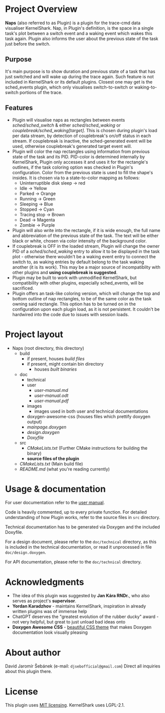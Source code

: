 # Project Overview

**Naps** (also referred to as Plugin) is a plugin for the trace-cmd data visualiser KernelShark. Nap, in Plugin's definition, is the space in a single task's plot between a switch event and a waking event which wakes this task again. Plugin also informs the user about the previous state of the task just before the switch.

## Purpose
It's main purpose is to show duration and previous state of a task that has just switched and will wake up during the trace again. Such feature is not included in KernelShark or its default plugins. Closest one may get is the sched_events plugin, which only visualises switch-to-switch or waking-to-switch portions of the trace.

## Features
- Plugin will visualise naps as rectangles between events *sched/sched_switch* & either *sched/sched_waking* or *couplebreak/sched_waking\[target\]*. This is chosen during plugin's load per data stream, by detection of couplebreak's on/off status in each stream. If couplebreak is inactive, the sched-generated event will be used, otherwise couplebreak's generated target event will.
- Plugin will color the nap rectangles using information from previous state of the task and its PID. PID-color is determined internally by KernelShark, Plugin only accesses it and uses it for the rectangle's outlines, if the
task coloring option was checked in Plugin's configuration. Color from the previous state is used to fill
the shape's insides. It is chosen via to a state-to-color mapping as follows:
  - Uninterruptible disk sleep -> red
  - Idle -> Yellow
  - Parked -> Orange
  - Running -> Green
  - Sleeping -> Blue
  - Stopped -> Cyan
  - Tracing stop -> Brown
  - Dead -> Magenta
  - Zombie -> Purple
- Plugin will also write into the rectangle, if it is wide enough, the full name and abbreviation of the previous state of the task. The text will be either black or white, chosen via color intensity of the background color.
- If couplebreak is OFF in the loaded stream, Plugin will change the owner PID of a *sched/sched_waking* entry to allow it to be displayed in the task plot - otherwise there wouldn't be a waking event entry to connect the switch to, as waking entries by default belong to the task waking another (it is its work). This may be a major source of incompatiblity with other plugins and **using couplebreak is suggested**.
- Plugin may be built to work with unmodified KernelShark, but compatibility with other plugins, especially
  sched_events, will be sacrificed.
- Plugin offers an task-like coloring version, which will change the top and bottom outline of nap rectangles,
to be of the same color as the task owning said rectangle. This option has to be turned on in the configuration
upon each plugin load, as it is not persistent. It couldn't be hardwired into the code due to issues with session
loads.

# Project layout
- Naps (root directory, this directory)
  - build
    - if present, houses *build files*
    - if present, might contain bin directory
      - houses *built binaries*
  - doc
    - technical
    - user
      - *user-manual.md*
      - *user-manual.odt*
      - *user-manual.pdf*
    - images
      - images used in both user and technical documentations
    - doxygen-awesome-css (houses files which prettify doxygen output)
    - *mainpage.doxygen*
    - *design.doxygen*
    - *Doxyfile*
  - src
    - *CMakeLists.txt* (Further CMake instructions for building the binary)
    - **source files of the plugin**
  - *CMakeLists.txt* (Main build file)
  - *README.md* (what you're reading currently)

# Usage & documentation

For user documentation refer to the [user manual](./doc/user/user-manual.md).

Code is heavily commented, up to every private function. For detailed understanding of how Plugin works,
refer to the source files in `src` directory.

Technical documentation has to be generated via Doxygen and the included
Doxyfile.

For a design document, please refer to the `doc/technical` directory, as this is included in the technical documentation,
or read it unprocessed in file `doc/design.doxygen`.

For API documentation, please refer to the `doc/technical` directory.

# Acknowledgments

- The idea of this plugin was suggested by **Jan Kára RNDr.**, who also serves as project's **supervisor**.
- **Yordan Karadzhov** - maintains KernelShark, inspiration in already written plugins was of immense help
- ChatGPT deserves the "greatest evolution of the rubber ducky" award - not very helpful, but great to just unload bad ideas onto
- **Doxygen Awesome CSS** - [beautiful CSS theme](https://jothepro.github.io/doxygen-awesome-css/index.html)
  that makes Doxygen documentation look visually pleasing

# About author

David Jaromír Šebánek (e-mail: `djsebofficial@gmail.com`) Direct all inquiries about this plugin there.

# License

This plugin uses [MIT licensing](./LICENSE). KernelShark uses LGPL-2.1.
